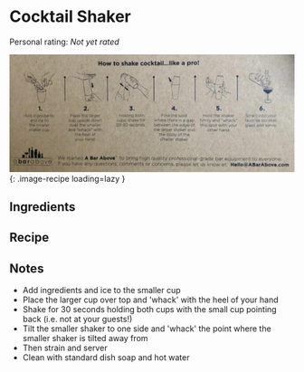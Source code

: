 <!-- Needs Manual Review -->

# Cocktail Shaker

<!-- {cts} rating=0; (User can specify rating on scale of 1-5) -->

Personal rating: *Not yet rated*

<!-- {cte} -->

<!-- {cts} name_image=cocktail_shaker.jpeg; (User can specify image name) -->

![cocktail_shaker.jpeg](./cocktail_shaker.jpeg){: .image-recipe loading=lazy }

<!-- {cte} -->

## Ingredients



## Recipe



## Notes

* Add ingredients and ice to the smaller cup
* Place the larger cup over top and 'whack' with the heel of your hand
* Shake for 30 seconds holding both cups with the small cup pointing back (i.e. not at your guests!)
* Tilt the smaller shaker to one side and 'whack' the point where the smaller shaker is tilted away from
* Then strain and server
* Clean with standard dish soap and hot water
